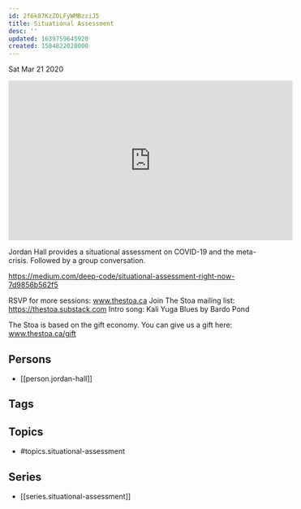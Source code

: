 ```yaml
---
id: 2f6k87KzZOLFyWMBzziJ5
title: Situational Assessment
desc: ''
updated: 1639759645920
created: 1584822028000
---
```





Sat Mar 21 2020

<iframe width="560" height="315" src="https://www.youtube.com/embed/Lb8uelYBekE" title="Situational Assessment w/ Jordan Hall (March 21, 2020)" frameborder="0" allow="accelerometer; autoplay; clipboard-write; encrypted-media; gyroscope; picture-in-picture" allowfullscreen ></iframe>

Jordan Hall provides a situational assessment on COVID-19 and the meta-crisis. Followed by a group conversation. 

https://medium.com/deep-code/situational-assessment-right-now-7d9856b562f5

RSVP for more sessions: www.thestoa.ca
Join The Stoa mailing list: https://thestoa.substack.com
Intro song: Kali Yuga Blues by Bardo Pond

The Stoa is based on the gift economy. You can give us a gift here: www.thestoa.ca/gift

## Persons

- [[person.jordan-hall]]

## Tags



## Topics

- #topics.situational-assessment

## Series

- [[series.situational-assessment]]

